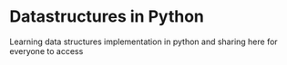 # Datastructures in Python
Learning data structures implementation in python and sharing here for everyone to access

